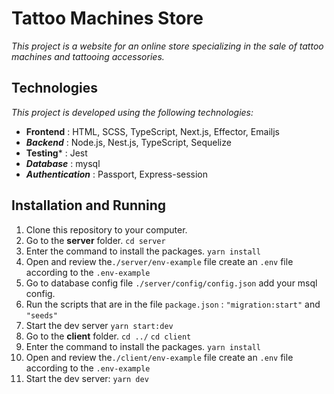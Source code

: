 # Tattoo Machines Store

*This project is a website for an online store specializing in the sale of tattoo machines and tattooing accessories.*
## Technologies
*This project is developed using the following technologies:*
- **Frontend** : HTML, SCSS, TypeScript, Next.js, Effector, Emailjs
- ***Backend*** : Node.js, Nest.js, TypeScript, Sequelize
- **Testing*** : Jest
- ***Database*** : mysql
- ***Authentication*** : Passport, Express-session

## Installation and Running
1. Clone this repository to your computer.
2. Go to the **server** folder.
   `cd server`
3. Enter the command to install the packages.
   `yarn install`
4. Open and review the`./server/env-example` file create an `.env` file according to the `.env-example`
5. Go to database config file `./server/config/config.json` add your msql config.
6. Run the scripts that are in the file `package.json` :  `"migration:start"` and `"seeds"`
7. Start the dev server `yarn start:dev`
8.  Go to the **client** folder.
    `cd ../` `cd client`
9. Enter the command to install the packages.
   `yarn install`
10. Open and review the`./client/env-example` file create an `.env` file according to the `.env-example`
11. Start the dev server: `yarn dev`